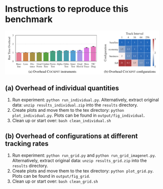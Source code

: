 # Instructions to reproduce this benchmark

![Runtime Overhead](output/exp01.png)

## (a) Overhead of individual quantities

1. Run experiment: `python run_individual.py`. Alternatively, extract original data: `unzip results_individual.zip` into the `results` directory.
2. Create plots and move them to the tex directory: `python plot_individual.py`.
   Plots can be found in `output/fig_individual`.
3. Clean up or start over: `bash clean_individual.sh`

## (b) Overhead of configurations at different tracking rates

1. Run experiment: `python run_grid.py` and `python run_grid_imagenet.py`. Alternatively, extract original data: `unzip results_grid.zip` into the `results` directory.
2. Create plots and move them to the tex directory: `python plot_grid.py`. Plots
   can be found in `output/fig_grid`.
3. Clean up or start over: `bash clean_grid.sh`
